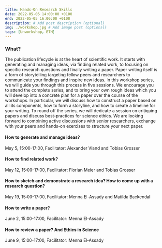 ```yaml
---
title: Hands-On Research Skills
date: 2022-05-05 14:00:00 +0100
end: 2022-05-05 16:00:00 +0100
description: # Add post description (optional)
img: ./workshop.jpg # Add image post (optional)
tags: [Unworkshop, ETH]
---
```


### What?

The publication lifecycle is at the heart of scientific work. It starts with generating and managing ideas, via finding related work, to focusing on specific research questions and finally writing a paper. Paper writing itself is a form of storytelling targeting fellow peers and researchers to communicate your findings and inspire new ideas. In this workshop series, we will guide you through this process in five sessions.
We encourage you to attend the complete series, and to bring your own rough ideas which you will develop into a concrete plan for a paper over the course of the workshops. In particular, we will discuss how to construct a paper based on all its components, how to form a storyline, and how to create a timeline for your writing. To round off the series, we will dedicate a session on critiquing papers and discuss best-practices for science ethics. We are looking forward to combining active discussions with senior researchers, exchange with your peers and hands-on exercises to structure your next paper. 


#### How to generate and manage ideas? 
May 5, 15:00-17:00, Facilitator: Alexander Viand and Tobias Grosser

#### How to find related work? 
May 12, 15:00-17:00, Facilitator: Florian Meier and Tobias Grosser

#### How to sketch and demonstrate a research idea? How to come up with a research question?
May 19, 15:00-17:00, Facilitator: Menna El-Assady and Matilda Backendal

#### How to write a paper?
June 2, 15:00-17:00, Facilitator: Menna El-Assady

#### How to review a paper?  And Ethics in Science
June 9, 15:00-17:00, Facilitator: Menna El-Assady
